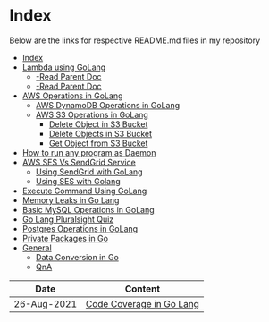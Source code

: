 # Index

Below are the links for respective README.md files in my repository

- [Index](https://aasisodiya.github.io/go/)
- [Lambda using GoLang](https://aasisodiya.github.io/go/golang-aws-lambda/)
  - [-Read Parent Doc](https://aasisodiya.github.io/go/golang-aws-lambda/aws-lambda-custom/)
  - [-Read Parent Doc](https://aasisodiya.github.io/go/golang-aws-lambda/aws-lambda-with-apigw/)
- [AWS Operations in GoLang](https://aasisodiya.github.io/go/golang-aws-operations/)
  - [AWS DynamoDB Operations in GoLang](https://aasisodiya.github.io/go/golang-aws-operations/aws-dynamodb/)
  - [AWS S3 Operations in GoLang](https://aasisodiya.github.io/go/golang-aws-operations/aws-s3/)
    - [Delete Object in S3 Bucket](https://aasisodiya.github.io/go/golang-aws-operations/aws-s3/aws-s3-delete-object/)
    - [Delete Objects in S3 Bucket](https://aasisodiya.github.io/go/golang-aws-operations/aws-s3/aws-s3-delete-objects/)
    - [Get Object from S3 Bucket](<https://aasisodiya.github.io/go/golang-aws-operations/aws-s3/aws-s3-get-object-(doesn't-work-as-exptected)/>)
- [How to run any program as Daemon](https://aasisodiya.github.io/go/golang-daemon-integration-with-configuration/)
- [AWS SES Vs SendGrid Service](https://aasisodiya.github.io/go/golang-email-service/)
  - [Using SendGrid with GoLang](https://aasisodiya.github.io/go/golang-email-service/email-service-using-sendgrid/)
  - [Using SES with Golang](https://aasisodiya.github.io/go/golang-email-service/email-service-using-ses/)
- [Execute Command Using GoLang](https://aasisodiya.github.io/go/golang-execute-commands/)
- [Memory Leaks in Go Lang](https://aasisodiya.github.io/go/golang-memory-leaks/)
- [Basic MySQL Operations in GoLang](https://aasisodiya.github.io/go/golang-mysql-basic-operations/)
- [Go Lang Pluralsight Quiz](https://aasisodiya.github.io/go/golang-pluralsight-qa/)
- [Postgres Operations in GoLang](https://aasisodiya.github.io/go/golang-postgres-basic-operations/)
- [Private Packages in Go](https://aasisodiya.github.io/go/golang-private-package/)
- [General](https://aasisodiya.github.io/go/golang-general/)
  - [Data Conversion in Go](https://aasisodiya.github.io/go/golang-general/golang-data-types/)
  - [QnA](https://aasisodiya.github.io/go/golang-general/golang-qna/)

| Date        | Content                                                                                          |
| ----------- | ------------------------------------------------------------------------------------------------ |
| 26-Aug-2021 | [Code Coverage in Go Lang](https://aasisodiya.github.io/go/golang-general/golang-code-coverage/) |
